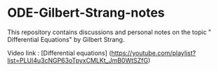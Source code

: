 # ODE-Gilbert-Strang-notes

This repository contains discussions and personal notes on the topic " Differential Equations" by Gilbert Strang.

Video link : [Differential equations] (https://youtube.com/playlist?list=PLUl4u3cNGP63oTpyxCMLKt_JmB0WtSZfG)
